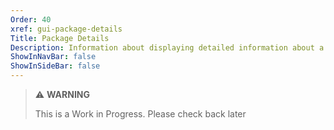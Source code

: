 ```yaml
---
Order: 40
xref: gui-package-details
Title: Package Details
Description: Information about displaying detailed information about a specific package
ShowInNavBar: false
ShowInSideBar: false
---
```


> :warning: **WARNING**
>
> This is a Work in Progress. Please check back later